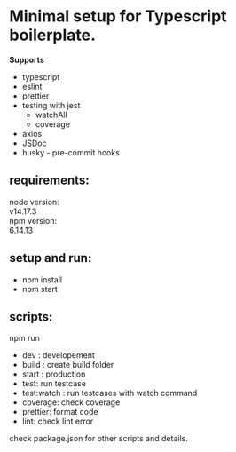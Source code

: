 # Minimal setup for Typescript boilerplate.

**Supports**

- typescript
- eslint
- prettier
- testing with jest
  - watchAll
  - coverage
- axios
- JSDoc
- husky - pre-commit hooks

## requirements:

node version: \
v14.17.3 \
npm version: \
6.14.13

## setup and run:

- npm install
- npm start

## scripts:

npm run

- dev : developement
- build : create build folder
- start : production
- test: run testcase
- test:watch : run testcases with watch command
- coverage: check coverage
- prettier: format code
- lint: check lint error

check package.json for other scripts and details.
